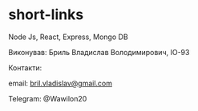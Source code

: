 # short-links
Node Js, React, Express, Mongo DB

Виконував: Бриль Владислав Володимирович, ІО-93

Контакти: 

email: bril.vladislav@gmail.com

Telegram: @Wawilon20
